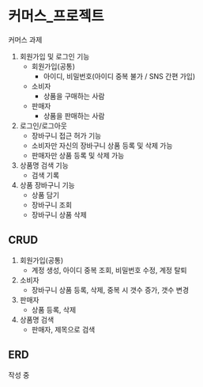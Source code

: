 # 커머스_프로젝트

커머스 과제
1) 회원가입 및 로그인 기능
   - 회원가입(공통)
     - 아이디, 비밀번호(아이디 중복 불가 / SNS 간편 가입)
   - 소비자
     - 상품을 구매하는 사람
   - 판매자
     - 상품을 판매하는 사람
3) 로그인/로그아웃
   - 장바구니 접근 허가 기능
   - 소비자만 자신의 장바구니 상품 등록 및 삭제 가능
   - 판매자만 상품 등록 및 삭제 가능
4) 상품명 검색 기능
   - 검색 기록
6) 상품 장바구니 기능
   - 상품 담기
   - 장바구니 조회
   - 장바구니 상품 삭제

## CRUD
1) 회원가입(공통)
   - 계정 생성, 아이디 중복 조회, 비밀번호 수정, 계정 탈퇴
2) 소비자
   - 장바구니 상품 등록, 삭제, 중복 시 갯수 증가, 갯수 변경
3) 판매자
   - 상품 등록, 삭제
4) 상품명 검색
   - 판매자, 제목으로 검색

## ERD
작성 중
